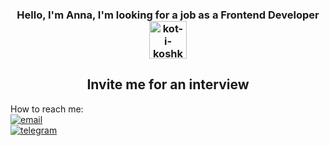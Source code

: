 <h3 align="center">Hello, I'm Anna, I'm looking for a job as a Frontend Developer
<img src="https://www.gifki.org/data/media/209/kot-i-koshka-animatsionnaya-kartinka-0498.gif" border="0" alt="kot-i-koshka-animatsionnaya-kartinka-0498" /height="60">
</h3>
<h2 align="center">Invite me for an interview</h2>



How to reach me:  
[![email](https://img.shields.io/badge/-Gmail-c14438?style=for-the-badge&logo=Gmail&logoColor=white)](mailto:a.zharova.muctr@gmail.com)  
[![telegram](https://img.shields.io/badge/-telegram-0088cc?style=for-the-badge&logo=telegram&logoColor=white)](https://t.me/zharanna)

